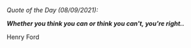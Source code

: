 *Quote of the Day (08/09/2021):*

_**Whether you think you can or think you can't, you're right..**_

Henry Ford
